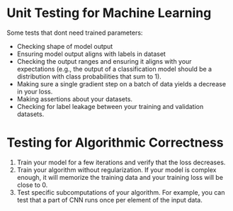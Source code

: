 # Unit Testing for Machine Learning

Some tests that dont need trained parameters:
- Checking shape of model output
- Ensuring model output aligns with labels in dataset
- Checking the output ranges and ensuring it aligns with your expectations (e.g., the output of a classification model should be a distribution with class probabilities that sum to 1). 
- Making sure a single gradient step on a batch of data yields a decrease in your loss. 
- Making assertions about your datasets.
- Checking for label leakage between your training and validation datasets.

# Testing for Algorithmic Correctness

1. Train your model for a few iterations and verify that the loss decreases. 
2. Train your algorithm without regularization. If your model is complex enough, it will memorize the training data and your training loss will be close to 0. 
3. Test specific subcomputations of your algorithm. For example, you can test that a part of CNN runs once per element of the input data.

